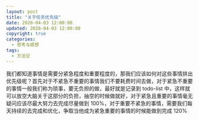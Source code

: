```yaml
---
layout: post
title: "关于任务优先级"
date: 2020-04-03 12:00:00
updated: 2020-04-03 12:00:00
copyright: true
categories:
  - 思考与感想
tags:
  - 方法论
---
```


我们都知道事情是需要分紧急程度和重要程度的，那我们应该如何对这些事情排出优先级呢？首先对于不紧急不重要的事情我们不要耗费时间去做，对于紧急不重要的事情一般我们称为琐事，要无负担的做，最好就是记录到 todo-list 中，这样就可以放空大脑关于这部分的负担，抽空的时候做就好，对于紧急且重要的事情毫无疑问应该尽最大努力去完成尽量做到 100%，对于重要不紧急的事情，需要我们每天持续的去完成和优化，争取当他成为紧急重要的事情的时候能做到完成 120%